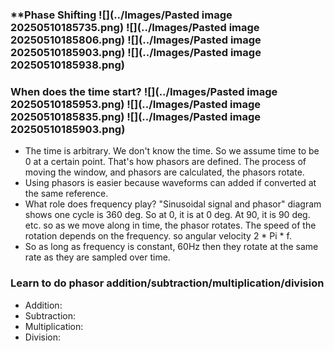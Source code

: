 ### **Phase Shifting ![](../Images/Pasted image 20250510185735.png) ![](../Images/Pasted image 20250510185806.png) ![](../Images/Pasted image 20250510185903.png) ![](../Images/Pasted image 20250510185938.png)
### When does the time start?  ![](../Images/Pasted image 20250510185953.png)  ![](../Images/Pasted image 20250510185835.png) ![](../Images/Pasted image 20250510185903.png)
 
- The time is arbitrary. We don't know the time. So we assume time to be 0 at a certain point. That's how phasors are defined. The process of moving the window, and phasors are calculated, the phasors rotate. 
- Using phasors is easier because waveforms can added if converted at the same reference.
- What role does frequency play? "Sinusoidal signal and phasor" diagram shows one cycle is 360 deg. So at 0, it is at 0 deg. At 90, it is 90 deg. etc. so as we move along in time, the phasor rotates. The speed of the rotation depends on the frequency. so angular velocity 2 * Pi * f.
- So as long as frequency is constant, 60Hz then they rotate at the same rate as they are sampled over time.

### Learn to do phasor addition/subtraction/multiplication/division
- Addition:
- Subtraction:
- Multiplication:
- Division: